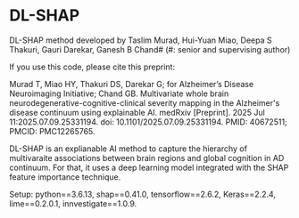# DL-SHAP
DL-SHAP method developed by Taslim Murad, Hui-Yuan Miao, Deepa S Thakuri, Gauri Darekar, Ganesh B Chand# (#: senior and supervising author)

If you use this code, please cite this preprint:

Murad T, Miao HY, Thakuri DS, Darekar G; for Alzheimer’s Disease Neuroimaging Initiative; Chand GB. Multivariate whole brain neurodegenerative-cognitive-clinical severity mapping in the Alzheimer's disease continuum using explainable AI. medRxiv [Preprint]. 2025 Jul 11:2025.07.09.25331194. doi: 10.1101/2025.07.09.25331194. PMID: 40672511; PMCID: PMC12265765.

DL-SHAP is an explianable AI method to capture the hierarchy of multivaraite associations between brain regions and global cognition in AD continuum. For that, it uses a deep learning model integrated with the SHAP feature importance technique. 

Setup: 
python==3.6.13,
shap==0.41.0,
tensorflow==2.6.2,
Keras==2.2.4,
lime==0.2.0.1,
innvestigate==1.0.9. 
